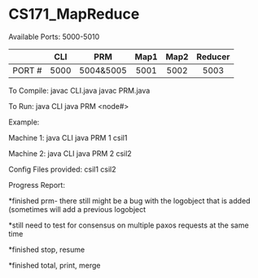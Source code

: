 # CS171_MapReduce

Available Ports: 5000-5010

||CLI|PRM|Map1|Map2|Reducer|
|---|:---:|:---:|:---:|:---:|:---:|
|PORT #|5000|5004&5005|5001|5002|5003|

To Compile:
javac CLI.java
javac PRM.java


To Run:
java CLI
java PRM <node#> <config file>


Example:

Machine 1:
java CLI
java PRM 1 csil1

Machine 2:
java CLI
java PRM 2 csil2


Config Files provided:
csil1
csil2



Progress Report:

*finished prm- there still might be a bug with the logobject that is added (sometimes will add a previous logobject

*still need to test for consensus on multiple paxos requests at the same time

*finished stop, resume

*finished total, print, merge